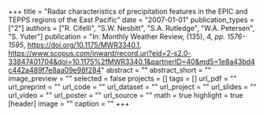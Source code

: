 +++
title = "Radar characteristics of precipitation features in the EPIC and TEPPS regions of the East Pacific"
date = "2007-01-01"
publication_types = ["2"]
authors = ["R. Cifelli", "S.W. Nesbitt", "S.A. Rutledge", "W.A. Petersen", "S. Yuter"]
publication = "In: Monthly Weather Review, (135), 4, _pp. 1576-1595_, https://doi.org/10.1175/MWR3340.1, https://www.scopus.com/inward/record.uri?eid=2-s2.0-33847401704&doi=10.1175%2fMWR3340.1&partnerID=40&md5=1e8a43bd4c442a489f7e8aa09e98f284"
abstract = ""
abstract_short = ""
image_preview = ""
selected = false
projects = []
tags = []
url_pdf = ""
url_preprint = ""
url_code = ""
url_dataset = ""
url_project = ""
url_slides = ""
url_video = ""
url_poster = ""
url_source = ""
math = true
highlight = true
[header]
image = ""
caption = ""
+++
